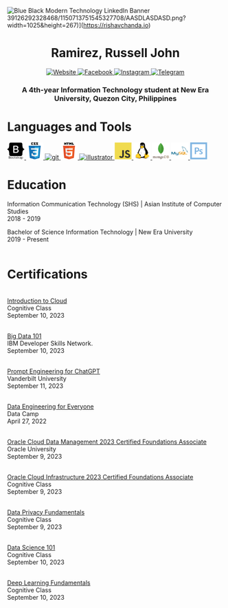 ![Blue   Black Modern Technology LinkedIn Banner](https://github.com/Rjramirez21/RussellRamirez/assets/148598760/fb502a23-abd7-47ba-a46d-e5da3d3c1e54)
39126292328468/1150713751545327708/AASDLASDASD.png?width=1025&height=267)](https://rishavchanda.io)
<h1 align="center">Ramirez, Russell John</h1>
<p align="center">
    <a href="https://www.linkedin.com/in/russell-john-ramirez-614473265>
        <img src="https://img.shields.io/badge/linkedin-%230077B5.svg?style=for-the-badge&logo=linkedin&logoColor=white" alt="LinkedIn">
    </a>
    <a href="mailto: russell.j.ramirez@gmail.com">
        <img src="https://img.shields.io/badge/Gmail-D14836?style=for-the-badge&logo=gmail&logoColor=white" alt="Website">
    </a>
    <a href="https://www.facebook.com/russell.j.ramirez/">
        <img src="https://img.shields.io/badge/Facebook-%231877F2.svg?style=for-the-badge&logo=Facebook&logoColor=white" alt="Facebook">
    </a>
    <a href="https://www.instagram.com/rusljhn/">
        <img src="https://img.shields.io/badge/Instagram-%23E4405F.svg?style=for-the-badge&logo=Instagram&logoColor=white" alt="Instagram">
    </a>
    <a href="https://t.me/russellramirez">
        <img src="https://img.shields.io/badge/Telegram-2CA5E0?style=for-the-badge&logo=telegram&logoColor=white" alt="Telegram">
    </a>
</p>
<h3 align="center">A 4th-year Information Technology student at New Era University, Quezon City, Philippines</h3>
<h1 align="left">Languages and Tools</h1>
<p align="left"> <a href="https://getbootstrap.com" target="_blank" rel="noreferrer"> <img src="https://raw.githubusercontent.com/devicons/devicon/master/icons/bootstrap/bootstrap-plain-wordmark.svg" alt="bootstrap" width="40" height="40"/> </a> <a href="https://www.w3schools.com/css/" target="_blank" rel="noreferrer"> <img src="https://raw.githubusercontent.com/devicons/devicon/master/icons/css3/css3-original-wordmark.svg" alt="css3" width="40" height="40"/> </a> <a href="https://git-scm.com/" target="_blank" rel="noreferrer"> <img src="https://www.vectorlogo.zone/logos/git-scm/git-scm-icon.svg" alt="git" width="40" height="40"/> </a> <a href="https://www.w3.org/html/" target="_blank" rel="noreferrer"> <img src="https://raw.githubusercontent.com/devicons/devicon/master/icons/html5/html5-original-wordmark.svg" alt="html5" width="40" height="40"/> </a> <a href="https://www.adobe.com/in/products/illustrator.html" target="_blank" rel="noreferrer"> <img src="https://www.vectorlogo.zone/logos/adobe_illustrator/adobe_illustrator-icon.svg" alt="illustrator" width="40" height="40"/> </a> <a href="https://developer.mozilla.org/en-US/docs/Web/JavaScript" target="_blank" rel="noreferrer"> <img src="https://raw.githubusercontent.com/devicons/devicon/master/icons/javascript/javascript-original.svg" alt="javascript" width="40" height="40"/> </a> <a href="https://www.linux.org/" target="_blank" rel="noreferrer"> <img src="https://raw.githubusercontent.com/devicons/devicon/master/icons/linux/linux-original.svg" alt="linux" width="40" height="40"/> </a> <a href="https://www.mongodb.com/" target="_blank" rel="noreferrer"> <img src="https://raw.githubusercontent.com/devicons/devicon/master/icons/mongodb/mongodb-original-wordmark.svg" alt="mongodb" width="40" height="40"/> </a> <a href="https://www.mysql.com/" target="_blank" rel="noreferrer"> <img src="https://raw.githubusercontent.com/devicons/devicon/master/icons/mysql/mysql-original-wordmark.svg" alt="mysql" width="40" height="40"/> </a> <a href="https://www.photoshop.com/en" target="_blank" rel="noreferrer"> <img src="https://raw.githubusercontent.com/devicons/devicon/master/icons/photoshop/photoshop-line.svg" alt="photoshop" width="40" height="40"/> </a> </p>
<h1 align="left">Education</h1>
<p align="left">Information Communication Technology (SHS) | Asian Institute of Computer Studies <br>
2018 - 2019 <br></p>
<p align="left">Bachelor of Science Information Technology | New Era University <br>
2019 - Present <br><br></p>
<h1 align="left">Certifications</h1>
<p align ="left"><a href="https://www.simplilearn.com/skillup-certificate-landing?token=eyJjb3Vyc2VfaWQiOiI2NjQiLCJjZXJ0aWZpY2F0ZV91cmwiOiJodHRwczpcL1wvY2VydGlmaWNhdGVzLnNpbXBsaWNkbi5uZXRcL3NoYXJlXC90aHVtYl80NDk4MzU4XzE2OTQwNzE0NzIucG5nIiwidXNlcm5hbWUiOiJOb3JpZWwgUi4gQWNoZXJvIn0%3D&utm_source=shared-certificate&utm_medium=lms&utm_campaign=shared-certificate-promotion&referrer=https%3A%2F%2Flms.simplilearn.com%2Fcourses%2F2738%2FBusiness-Analytics-with-Excel%2Fcertificate%2Fdownload-skillup&%24web_only=true&_branch_match_id=1228126272761800539&_branch_referrer=H4sIAAAAAAAAA8soKSkottLXL87MLcjJ1EssKNDLyczL1k%2FVz3YyMsxyNkoJdU4CAHL%2BFYAlAAAA" ><br>Introduction to Cloud
</a> <br>
                   Cognitive Class <br>
                   September 10, 2023 </center></p>
<p align ="left">
<a href="https://catalog-education.oracle.com/pls/certview/sharebadge?id=9C9E664CDAE6263E64C19578F858D27149CD9A9C4708E4CDE6EC07D24B2E287B&fbclid=IwAR35LNBhQmNWmxbKfIlm8KlbDVzr-x4yJ-7gHOF3ixLRDIVSSbIZyummgek"><br> Big Data 101</a> <br>
                   IBM Developer Skills Network. <br>
                   September 10, 2023</center><br></p>
                 
<p align ="left">
<a href="https://catalog-education.oracle.com/pls/certview/sharebadge?id=0EB79B5FF329CC2E00E4282868C8DF999A79A88FAE3250C3E77CABF51C8EBDE4&fbclid=IwAR3XS1StGkj_o3_VNGUu7QjDDqPmmgi2tFNkKzXpby2Rud4vck-bMULkapQ#"><br> Prompt Engineering for ChatGPT</a> <br>
                  Vanderbilt University <br>
                   September 11, 2023 </center><br></p>
                  
<p align ="left">
<a href="https://courses.cognitiveclass.ai/certificates/cc986a107d5a4ebbb18a7235d65735de"><br>Data Engineering for Everyone</a> <br>
                   Data Camp <br>
                   April 27, 2022 </center><br></p>
              

<p align ="left">
<a href="https://courses.cognitiveclass.ai/certificates/cc986a107d5a4ebbb18a7235d65735de"><br>Oracle Cloud Data Management 2023 Certified Foundations Associate</a> <br>
                  Oracle University <br>
               September 9, 2023 </center><br></p>
                    </center></p>
  <p align ="left">
<a href="https://courses.cognitiveclass.ai/certificates/cc986a107d5a4ebbb18a7235d65735de"><br> Oracle Cloud Infrastructure 2023 Certified Foundations Associate</a> <br>
                   Cognitive Class <br>
                   September 9, 2023 </center><br></p>
  <p align ="left">
<a href="https://courses.cognitiveclass.ai/certificates/cc986a107d5a4ebbb18a7235d65735de"><br>Data Privacy Fundamentals</a> <br>
                   Cognitive Class <br>
                   September 9, 2023 </center><br></p>
 <p align ="left">
<a href="https://courses.cognitiveclass.ai/certificates/cc986a107d5a4ebbb18a7235d65735de"><br>Data Science 101</a> <br>
                   Cognitive Class <br>
                   September 10, 2023 </center><br></p>
 <p align ="left">
<a href="https://courses.cognitiveclass.ai/certificates/cc986a107d5a4ebbb18a7235d65735de"><br>Deep Learning Fundamentals</a> <br>
                   Cognitive Class <br>
                   September 10, 2023 </center><br></p>                   

                   

